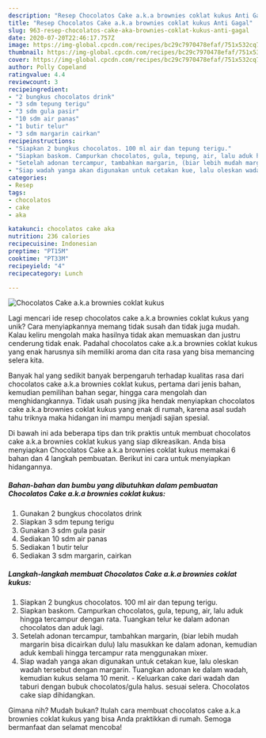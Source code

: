 ```yaml
---
description: "Resep Chocolatos Cake a.k.a brownies coklat kukus Anti Gagal"
title: "Resep Chocolatos Cake a.k.a brownies coklat kukus Anti Gagal"
slug: 963-resep-chocolatos-cake-aka-brownies-coklat-kukus-anti-gagal
date: 2020-07-20T22:46:17.757Z
image: https://img-global.cpcdn.com/recipes/bc29c7970478efaf/751x532cq70/chocolatos-cake-aka-brownies-coklat-kukus-foto-resep-utama.jpg
thumbnail: https://img-global.cpcdn.com/recipes/bc29c7970478efaf/751x532cq70/chocolatos-cake-aka-brownies-coklat-kukus-foto-resep-utama.jpg
cover: https://img-global.cpcdn.com/recipes/bc29c7970478efaf/751x532cq70/chocolatos-cake-aka-brownies-coklat-kukus-foto-resep-utama.jpg
author: Polly Copeland
ratingvalue: 4.4
reviewcount: 3
recipeingredient:
- "2 bungkus chocolatos drink"
- "3 sdm tepung terigu"
- "3 sdm gula pasir"
- "10 sdm air panas"
- "1 butir telur"
- "3 sdm margarin cairkan"
recipeinstructions:
- "Siapkan 2 bungkus chocolatos. 100 ml air dan tepung terigu."
- "Siapkan baskom. Campurkan chocolatos, gula, tepung, air, lalu aduk hingga tercampur dengan rata. Tuangkan telur ke dalam adonan chocolatos dan aduk lagi."
- "Setelah adonan tercampur, tambahkan margarin, (biar lebih mudah margarin bisa dicairkan dulu) lalu masukkan ke dalam adonan, kemudian aduk kembali hingga tercampur rata menggunakan mixer."
- "Siap wadah yanga akan digunakan untuk cetakan kue, lalu oleskan wadah tersebut dengan margarin. Tuangkan adonan ke dalam wadah, kemudian kukus selama 10 menit. Keluarkan cake dari wadah dan taburi dengan bubuk chocolatos/gula halus. sesuai selera. Chocolatos cake siap dihidangkan."
categories:
- Resep
tags:
- chocolatos
- cake
- aka

katakunci: chocolatos cake aka 
nutrition: 236 calories
recipecuisine: Indonesian
preptime: "PT15M"
cooktime: "PT33M"
recipeyield: "4"
recipecategory: Lunch

---
```



![Chocolatos Cake a.k.a brownies coklat kukus](https://img-global.cpcdn.com/recipes/bc29c7970478efaf/751x532cq70/chocolatos-cake-aka-brownies-coklat-kukus-foto-resep-utama.jpg)

Lagi mencari ide resep chocolatos cake a.k.a brownies coklat kukus yang unik? Cara menyiapkannya memang tidak susah dan tidak juga mudah. Kalau keliru mengolah maka hasilnya tidak akan memuaskan dan justru cenderung tidak enak. Padahal chocolatos cake a.k.a brownies coklat kukus yang enak harusnya sih memiliki aroma dan cita rasa yang bisa memancing selera kita.

Banyak hal yang sedikit banyak berpengaruh terhadap kualitas rasa dari chocolatos cake a.k.a brownies coklat kukus, pertama dari jenis bahan, kemudian pemilihan bahan segar, hingga cara mengolah dan menghidangkannya. Tidak usah pusing jika hendak menyiapkan chocolatos cake a.k.a brownies coklat kukus yang enak di rumah, karena asal sudah tahu triknya maka hidangan ini mampu menjadi sajian spesial.




Di bawah ini ada beberapa tips dan trik praktis untuk membuat chocolatos cake a.k.a brownies coklat kukus yang siap dikreasikan. Anda bisa menyiapkan Chocolatos Cake a.k.a brownies coklat kukus memakai 6 bahan dan 4 langkah pembuatan. Berikut ini cara untuk menyiapkan hidangannya.

<!--inarticleads1-->

##### Bahan-bahan dan bumbu yang dibutuhkan dalam pembuatan Chocolatos Cake a.k.a brownies coklat kukus:

1. Gunakan 2 bungkus chocolatos drink
1. Siapkan 3 sdm tepung terigu
1. Gunakan 3 sdm gula pasir
1. Sediakan 10 sdm air panas
1. Sediakan 1 butir telur
1. Sediakan 3 sdm margarin, cairkan




<!--inarticleads2-->

##### Langkah-langkah membuat Chocolatos Cake a.k.a brownies coklat kukus:

1. Siapkan 2 bungkus chocolatos. 100 ml air dan tepung terigu.
1. Siapkan baskom. Campurkan chocolatos, gula, tepung, air, lalu aduk hingga tercampur dengan rata. Tuangkan telur ke dalam adonan chocolatos dan aduk lagi.
1. Setelah adonan tercampur, tambahkan margarin, (biar lebih mudah margarin bisa dicairkan dulu) lalu masukkan ke dalam adonan, kemudian aduk kembali hingga tercampur rata menggunakan mixer.
1. Siap wadah yanga akan digunakan untuk cetakan kue, lalu oleskan wadah tersebut dengan margarin. Tuangkan adonan ke dalam wadah, kemudian kukus selama 10 menit. - Keluarkan cake dari wadah dan taburi dengan bubuk chocolatos/gula halus. sesuai selera. Chocolatos cake siap dihidangkan.




Gimana nih? Mudah bukan? Itulah cara membuat chocolatos cake a.k.a brownies coklat kukus yang bisa Anda praktikkan di rumah. Semoga bermanfaat dan selamat mencoba!
